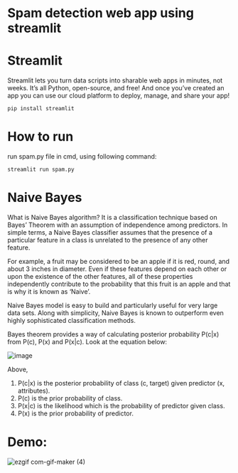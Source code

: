 # Spam detection web app using streamlit
# Streamlit
Streamlit lets you turn data scripts into sharable web apps in minutes, not weeks. It’s all Python, open-source, and free! And once you’ve created an app you can use our cloud platform to deploy, manage, and share your app!

```
pip install streamlit
```

# How to run
run spam.py file in cmd, using following command:
```
streamlit run spam.py
```
# Naive Bayes

What is Naive Bayes algorithm?
It is a classification technique based on Bayes’ Theorem with an assumption of independence among predictors. In simple terms, a Naive Bayes classifier assumes that the presence of a particular feature in a class is unrelated to the presence of any other feature.

For example, a fruit may be considered to be an apple if it is red, round, and about 3 inches in diameter. Even if these features depend on each other or upon the existence of the other features, all of these properties independently contribute to the probability that this fruit is an apple and that is why it is known as ‘Naive’.

Naive Bayes model is easy to build and particularly useful for very large data sets. Along with simplicity, Naive Bayes is known to outperform even highly sophisticated classification methods.

Bayes theorem provides a way of calculating posterior probability P(c|x) from P(c), P(x) and P(x|c). Look at the equation below:

![image](https://user-images.githubusercontent.com/30460954/144509697-763075bc-eecc-4587-a4b3-5178f3767acc.png)

Above,

1. P(c|x) is the posterior probability of class (c, target) given predictor (x, attributes).
2. P(c) is the prior probability of class.
3. P(x|c) is the likelihood which is the probability of predictor given class.
4. P(x) is the prior probability of predictor.

# Demo:
![ezgif com-gif-maker (4)](https://user-images.githubusercontent.com/30460954/144508976-074f53bb-b64c-438f-9409-908d0eb75995.gif)
